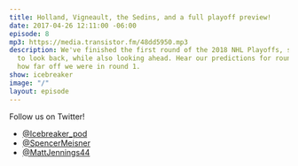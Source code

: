 ```yaml
---
title: Holland, Vigneault, the Sedins, and a full playoff preview!
date: 2017-04-26 12:11:00 -06:00
episode: 8
mp3: https://media.transistor.fm/48dd5950.mp3
description: We've finished the first round of the 2018 NHL Playoffs, so its time
  to look back, while also looking ahead. Hear our predictions for round 2, and see
  how far off we were in round 1.
show: icebreaker
image: "/"
layout: episode
---
```


Follow us on Twitter!

* [@Icebreaker_pod](https://twitter.com/icebreaker_pod)
* [@SpencerMeisner](https://twitter.com/spencermeisner)
* [@MattJennings44](https://twitter.com/mattjennings44)

